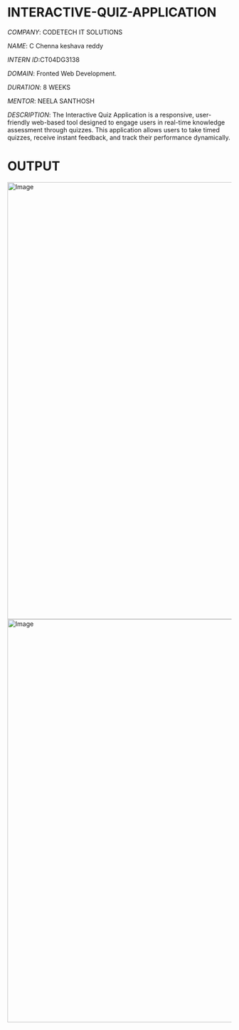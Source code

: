 # INTERACTIVE-QUIZ-APPLICATION

*COMPANY*: CODETECH IT SOLUTIONS

*NAME*: C Chenna keshava reddy

*INTERN ID*:CT04DG3138 

*DOMAIN*: Fronted Web Development. 

*DURATION*: 8 WEEKS

*MENTOR*: NEELA SANTHOSH

*DESCRIPTION*: The Interactive Quiz Application is a responsive, user-friendly web-based tool designed to engage users in real-time knowledge assessment through quizzes. This application allows users to take timed quizzes, receive instant feedback, and track their performance dynamically.

# OUTPUT #

<img width="1485" height="983" alt="Image" src="https://github.com/user-attachments/assets/877b07c7-0f1d-47bc-883a-9df4166f2559" />
<img width="1501" height="907" alt="Image" src="https://github.com/user-attachments/assets/90a9fecf-32d3-445a-a5da-9a0378bcc1af" />
